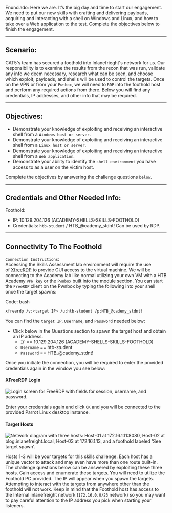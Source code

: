 Enunciado:
Here we are. It’s the big day and time to start our engagement. We need to put our new skills with crafting and delivering payloads, acquiring and interacting with a shell on Windows and Linux, and how to take over a Web application to the test. Complete the objectives below to finish the engagement.

---

## Scenario:

CAT5's team has secured a foothold into Inlanefrieght's network for us. Our responsibility is to examine the results from the recon that was run, validate any info we deem necessary, research what can be seen, and choose which exploit, payloads, and shells will be used to control the targets. Once on the VPN or from your `Pwnbox`, we will need to `RDP` into the foothold host and perform any required actions from there. Below you will find any credentials, IP addresses, and other info that may be required.

---

## Objectives:

- Demonstrate your knowledge of exploiting and receiving an interactive shell from a `Windows host or server`.
- Demonstrate your knowledge of exploiting and receiving an interactive shell from a `Linux host or server`.
- Demonstrate your knowledge of exploiting and receiving an interactive shell from a `Web application`.
- Demonstrate your ability to identify the `shell environment` you have access to as a user on the victim host.

Complete the objectives by answering the challenge questions `below`.

---

## Credentials and Other Needed Info:

Foothold:

- IP: 10.129.204.126 (ACADEMY-SHELLS-SKILLS-FOOTHOLD)
- Credentials: `htb-student` / HTB_@cademy_stdnt! Can be used by RDP.

---

## Connectivity To The Foothold

`Connection Instructions`:  
Accessing the Skills Assessment lab environment will require the use of [XfreeRDP](https://manpages.ubuntu.com/manpages/trusty/man1/xfreerdp.1.html) to provide GUI access to the virtual machine. We will be connecting to the Academy lab like normal utilizing your own VM with a HTB Academy `VPN key` or the `Pwnbox` built into the module section. You can start the `FreeRDP` client on the Pwnbox by typing the following into your shell once the target spawns:

Code: bash

```bash
xfreerdp /v:<target IP> /u:htb-student /p:HTB_@cademy_stdnt!
```

You can find the `target IP`, `Username`, and `Password` needed below:

- Click below in the Questions section to spawn the target host and obtain an IP address.
    - `IP` == 10.129.204.126 (ACADEMY-SHELLS-SKILLS-FOOTHOLD)
    - `Username` == htb-student
    - `Password` == HTB_@cademy_stdnt!

Once you initiate the connection, you will be required to enter the provided credentials again in the window you see below:

#### XFreeRDP Login

![Login screen for FreeRDP with fields for session, username, and password.](https://academy.hackthebox.com/storage/modules/115/xfree-login.png)

Enter your credentials again and click `OK` and you will be connected to the provided Parrot Linux desktop instance.

#### Target Hosts

![Network diagram with three hosts: Host-01 at 172.16.1.11:8080, Host-02 at blog.inlanefreight.local, Host-03 at 172.16.1.13, and a foothold labeled 'See target spawn'.](https://academy.hackthebox.com/storage/modules/115/challenge-map.png)

Hosts 1-3 will be your targets for this skills challenge. Each host has a unique vector to attack and may even have more than one route built-in. The challenge questions below can be answered by exploiting these three hosts. Gain access and enumerate these targets. You will need to utilize the Foothold PC provided. The IP will appear when you spawn the targets. Attempting to interact with the targets from anywhere other than the foothold will not work. Keep in mind that the Foothold host has access to the Internal inlanefreight network (`172.16.0.0/23` network) so you may want to pay careful attention to the IP address you pick when starting your listeners.



